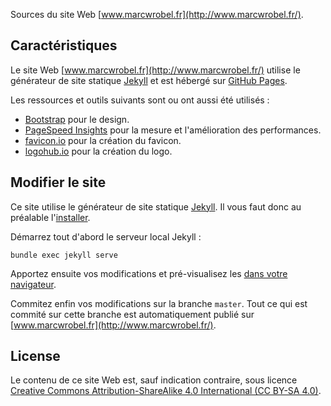 Sources du site Web [www.marcwrobel.fr](http://www.marcwrobel.fr/).


## Caractéristiques
Le site Web [www.marcwrobel.fr](http://www.marcwrobel.fr/) utilise le générateur de site statique
[Jekyll](https://jekyllrb.com) et est hébergé sur [GitHub Pages](https://pages.github.com/).

Les ressources et outils suivants sont ou ont aussi été utilisés :
* [Bootstrap](https://getbootstrap.com/) pour le design.
* [PageSpeed Insights](https://developers.google.com/speed/pagespeed/insights/?url=https%3A%2F%2Fwww.marcwrobel.fr)
  pour la mesure et l'amélioration des performances.
* [favicon.io](https://favicon.io/favicon-generator/?t=MW&ff=Geo&fs=70&fc=%23FFFFFF&b=circle&bc=%23000)
  pour la création du favicon.
* [logohub.io](https://logohub.io/) pour la création du logo.


## Modifier le site
Ce site utilise le générateur de site statique [Jekyll](https://jekyllrb.com). Il vous faut donc au
préalable l'[installer](https://jekyllrb.com/docs/installation/).

Démarrez tout d'abord le serveur local Jekyll :
```shell script
bundle exec jekyll serve
```

Apportez ensuite vos modifications et pré-visualisez les [dans votre
navigateur](http://localhost:4000/). 

Commitez enfin vos modifications sur la branche `master`. Tout ce qui est commité sur cette branche
est automatiquement publié sur [www.marcwrobel.fr](http://www.marcwrobel.fr/).


## License
Le contenu de ce site Web est, sauf indication contraire, sous licence [Creative Commons
Attribution-ShareAlike 4.0 International (CC BY-SA 4.0)](LICENSE).
